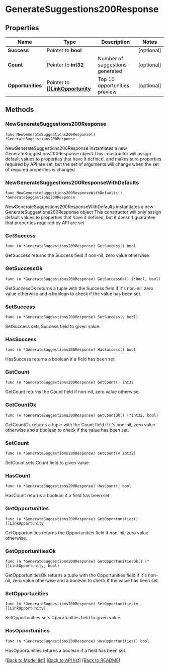 # GenerateSuggestions200Response

## Properties

Name | Type | Description | Notes
------------ | ------------- | ------------- | -------------
**Success** | Pointer to **bool** |  | [optional] 
**Count** | Pointer to **int32** | Number of suggestions generated | [optional] 
**Opportunities** | Pointer to [**[]LinkOpportunity**](LinkOpportunity.md) | Top 10 opportunities preview | [optional] 

## Methods

### NewGenerateSuggestions200Response

`func NewGenerateSuggestions200Response() *GenerateSuggestions200Response`

NewGenerateSuggestions200Response instantiates a new GenerateSuggestions200Response object
This constructor will assign default values to properties that have it defined,
and makes sure properties required by API are set, but the set of arguments
will change when the set of required properties is changed

### NewGenerateSuggestions200ResponseWithDefaults

`func NewGenerateSuggestions200ResponseWithDefaults() *GenerateSuggestions200Response`

NewGenerateSuggestions200ResponseWithDefaults instantiates a new GenerateSuggestions200Response object
This constructor will only assign default values to properties that have it defined,
but it doesn't guarantee that properties required by API are set

### GetSuccess

`func (o *GenerateSuggestions200Response) GetSuccess() bool`

GetSuccess returns the Success field if non-nil, zero value otherwise.

### GetSuccessOk

`func (o *GenerateSuggestions200Response) GetSuccessOk() (*bool, bool)`

GetSuccessOk returns a tuple with the Success field if it's non-nil, zero value otherwise
and a boolean to check if the value has been set.

### SetSuccess

`func (o *GenerateSuggestions200Response) SetSuccess(v bool)`

SetSuccess sets Success field to given value.

### HasSuccess

`func (o *GenerateSuggestions200Response) HasSuccess() bool`

HasSuccess returns a boolean if a field has been set.

### GetCount

`func (o *GenerateSuggestions200Response) GetCount() int32`

GetCount returns the Count field if non-nil, zero value otherwise.

### GetCountOk

`func (o *GenerateSuggestions200Response) GetCountOk() (*int32, bool)`

GetCountOk returns a tuple with the Count field if it's non-nil, zero value otherwise
and a boolean to check if the value has been set.

### SetCount

`func (o *GenerateSuggestions200Response) SetCount(v int32)`

SetCount sets Count field to given value.

### HasCount

`func (o *GenerateSuggestions200Response) HasCount() bool`

HasCount returns a boolean if a field has been set.

### GetOpportunities

`func (o *GenerateSuggestions200Response) GetOpportunities() []LinkOpportunity`

GetOpportunities returns the Opportunities field if non-nil, zero value otherwise.

### GetOpportunitiesOk

`func (o *GenerateSuggestions200Response) GetOpportunitiesOk() (*[]LinkOpportunity, bool)`

GetOpportunitiesOk returns a tuple with the Opportunities field if it's non-nil, zero value otherwise
and a boolean to check if the value has been set.

### SetOpportunities

`func (o *GenerateSuggestions200Response) SetOpportunities(v []LinkOpportunity)`

SetOpportunities sets Opportunities field to given value.

### HasOpportunities

`func (o *GenerateSuggestions200Response) HasOpportunities() bool`

HasOpportunities returns a boolean if a field has been set.


[[Back to Model list]](../README.md#documentation-for-models) [[Back to API list]](../README.md#documentation-for-api-endpoints) [[Back to README]](../README.md)


